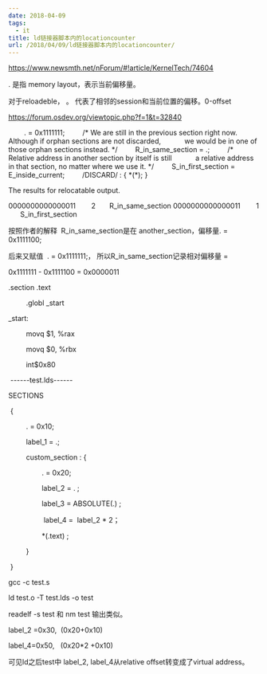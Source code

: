 ```yaml
---
date: 2018-04-09
tags:
  - it
title: ld链接器脚本内的locationcounter
url: /2018/04/09/ld链接器脚本内的locationcounter/
---
```




https://www.newsmth.net/nForum/#!article/KernelTech/74604



. 是指 memory layout，表示当前偏移量。

对于reloadeble， 。 代表了相邻的session和当前位置的偏移。0-offset



https://forum.osdev.org/viewtopic.php?f=1&t=32840



        . = 0x1111111;
        /\* We are still in the previous section right now.
           Although if orphan sections are not discarded,
           we would be in one of those orphan sections instead. \*/
        R_in_same_section = .;
        /\* Relative address in another section by itself is still
           a relative address in that section, no matter where we use
it. \*/
        S_in_first_section = E_inside_current;
        /DISCARD/ : { \*(\*); }

The results for relocatable output.

0000000000000011        2       R_in_same_section
0000000000000011        1       S_in_first_section



按照作者的解释  R_in_same_section是在 another_section，偏移量. =
0x1111100;

后来又赋值  . = 0x1111111;， 所以R_in_same_section记录相对偏移量 = 

0x1111111 - 0x1111100 = 0x0000011

.section .text 

         .globl \_start

\_start: 

         movq \$1, %rax 

         movq \$0, %rbx 

         int\$0x80

 \-\-\-\-\--test.lds\-\-\-\-\-- 

SECTIONS

 { 

         . = 0x10; 

         label_1 = .; 

         custom_section : { 

                 . = 0x20; 

                 label_2 = . ; 

                 label_3 = ABSOLUTE(.) ; 

                  label_4 =  label_2 \* 2；

                 \*(.text) ; 

         } 

 }



gcc -c test.s

ld test.o -T test.lds -o test

readelf -s test 和 nm test 输出类似。

label_2 =0x30,  (0x20+0x10)

label_4=0x50,   (0x20\*2 +0x10)

可见ld之后test中 label_2, label_4从relative offset转变成了virtual
address。
